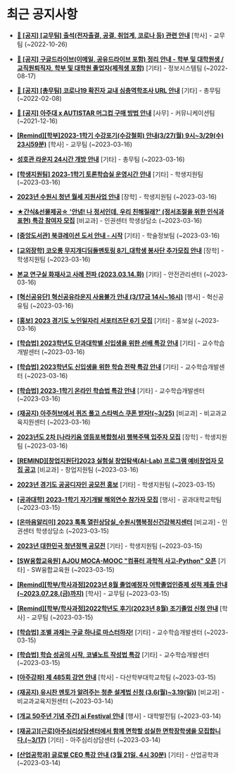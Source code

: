 # 최근 공지사항

* **[📌 [공지] [교무팀] 출석(전자출결, 공결, 취업계, 코로나 등) 관련 안내](http://ajou.ac.kr/kr/ajou/notice.do?mode=view&amp;articleNo=205552&amp;article.offset=0&amp;articleLimit=30)**
 [학사] - 교무팀 (~2022-10-26)

* **[📌 [공지] 구글드라이브(이메일, 공유드라이브 포함) 정리 안내 - 학부 및 대학원생 / 교직원퇴직자, 학부 및 대학원 졸업자(제적생 포함)](http://ajou.ac.kr/kr/ajou/notice.do?mode=view&amp;articleNo=202858&amp;article.offset=0&amp;articleLimit=30)**
 [기타] - 정보시스템팀 (~2022-08-17)

* **[📌 [공지] [총무팀] 코로나19 확진자 교내 심층역학조사 URL 안내](http://ajou.ac.kr/kr/ajou/notice.do?mode=view&amp;articleNo=180493&amp;article.offset=0&amp;articleLimit=30)**
 [기타] - 총무팀 (~2022-02-08)

* **[📌 [공지] 아주대 x AUTISTAR 머그컵 구매 방법 안내](http://ajou.ac.kr/kr/ajou/notice.do?mode=view&amp;articleNo=147976&amp;article.offset=0&amp;articleLimit=30)**
 [사무] - 커뮤니케이션팀 (~2021-12-16)

* **[[Remind][학부]2023-1학기 수강포기(수강철회) 안내(3/27(월) 9시~3/29(수) 23시59분)](http://ajou.ac.kr/kr/ajou/notice.do?mode=view&amp;articleNo=212105&amp;article.offset=0&amp;articleLimit=30)**
 [학사] - 교무팀 (~2023-03-16)

* **[성호관 라운지 24시간 개방 안내](http://ajou.ac.kr/kr/ajou/notice.do?mode=view&amp;articleNo=212102&amp;article.offset=0&amp;articleLimit=30)**
 [기타] - 총무팀 (~2023-03-16)

* **[[학생지원팀] 2023-1학기 토론학습실 운영시간 안내](http://ajou.ac.kr/kr/ajou/notice.do?mode=view&amp;articleNo=212099&amp;article.offset=0&amp;articleLimit=30)**
 [기타] - 학생지원팀 (~2023-03-16)

* **[2023년 수원시 청년 월세 지원사업 안내](http://ajou.ac.kr/kr/ajou/notice.do?mode=view&amp;articleNo=212096&amp;article.offset=0&amp;articleLimit=30)**
 [장학] - 학생지원팀 (~2023-03-16)

* **[★간식&amp;선물제공☆ &#x27;안녕! 나 정서인데, 우리 친해질래?&#x27; (정서조절을 위한 인식과 표현) 특강 참여자 모집](http://ajou.ac.kr/kr/ajou/notice.do?mode=view&amp;articleNo=212090&amp;article.offset=0&amp;articleLimit=30)**
 [비교과] - 인권센터 학생상담소 (~2023-03-16)

* **[[중앙도서관] 북큐레이션 도서 안내 - 시작](http://ajou.ac.kr/kr/ajou/notice.do?mode=view&amp;articleNo=212079&amp;article.offset=0&amp;articleLimit=30)**
 [기타] - 학술정보팀 (~2023-03-16)

* **[[교외장학] 코오롱 무지개디딤돌멘토링 8기_대학생 봉사단 추가모집 안내](http://ajou.ac.kr/kr/ajou/notice.do?mode=view&amp;articleNo=212074&amp;article.offset=0&amp;articleLimit=30)**
 [장학] - 학생지원팀 (~2023-03-16)

* **[본교 연구실 화재사고 사례 전파 (2023.03.14.화)](http://ajou.ac.kr/kr/ajou/notice.do?mode=view&amp;articleNo=212073&amp;article.offset=0&amp;articleLimit=30)**
 [기타] - 안전관리센터 (~2023-03-16)

* **[[혁신공유단] 혁신공유라운지 사용불가 안내 (3/17금 14시~16시)](http://ajou.ac.kr/kr/ajou/notice.do?mode=view&amp;articleNo=212070&amp;article.offset=0&amp;articleLimit=30)**
 [행사] - 혁신공유팀 (~2023-03-16)

* **[[홍보] 2023 경기도 노인일자리 서포터즈단 6기 모집](http://ajou.ac.kr/kr/ajou/notice.do?mode=view&amp;articleNo=212069&amp;article.offset=0&amp;articleLimit=30)**
 [기타] - 홍보실 (~2023-03-16)

* **[[학습법] 2023학년도 단과대학별 신입생을 위한 선배 특강 안내](http://ajou.ac.kr/kr/ajou/notice.do?mode=view&amp;articleNo=212067&amp;article.offset=0&amp;articleLimit=30)**
 [기타] - 교수학습개발센터 (~2023-03-16)

* **[[학습법] 2023학년도 신입생을 위한 학습 전략 특강 안내](http://ajou.ac.kr/kr/ajou/notice.do?mode=view&amp;articleNo=212066&amp;article.offset=0&amp;articleLimit=30)**
 [기타] - 교수학습개발센터 (~2023-03-16)

* **[[학습법] 2023-1학기 온라인 학습법 특강 안내](http://ajou.ac.kr/kr/ajou/notice.do?mode=view&amp;articleNo=212065&amp;article.offset=0&amp;articleLimit=30)**
 [기타] - 교수학습개발센터 (~2023-03-16)

* **[(재공지) 아주허브에서 퀴즈 풀고 스타벅스 쿠폰 받자!(~3/25)](http://ajou.ac.kr/kr/ajou/notice.do?mode=view&amp;articleNo=212048&amp;article.offset=0&amp;articleLimit=30)**
 [비교과] - 비교과교육지원센터 (~2023-03-16)

* **[2023년도 2차 [나라키움 영등포복합청사] 행복주택 입주자 모집](http://ajou.ac.kr/kr/ajou/notice.do?mode=view&amp;articleNo=212043&amp;article.offset=0&amp;articleLimit=30)**
 [장학] - 학생지원팀 (~2023-03-16)

* **[[REMIND][창업지원단]2023 실험실 창업탐색(AI-Lab) 프로그램 예비창업자 모집 공고](http://ajou.ac.kr/kr/ajou/notice.do?mode=view&amp;articleNo=212040&amp;article.offset=0&amp;articleLimit=30)**
 [비교과] - 창업지원팀 (~2023-03-16)

* **[2023년 경기도 공공디자인 공모전 홍보](http://ajou.ac.kr/kr/ajou/notice.do?mode=view&amp;articleNo=212036&amp;article.offset=0&amp;articleLimit=30)**
 [기타] - 학생지원팀 (~2023-03-15)

* **[[공과대학] 2023-1학기 자기개발 해외연수 참가자 모집](http://ajou.ac.kr/kr/ajou/notice.do?mode=view&amp;articleNo=212033&amp;article.offset=0&amp;articleLimit=30)**
 [행사] - 공과대학교학팀 (~2023-03-15)

* **[[온마음알리미] 2023 톡톡 열린상담실_수원시행복정신건강복지센터](http://ajou.ac.kr/kr/ajou/notice.do?mode=view&amp;articleNo=212030&amp;article.offset=0&amp;articleLimit=30)**
 [비교과] - 인권센터 학생상담소 (~2023-03-15)

* **[2023년 대한민국 청년정책 공모전](http://ajou.ac.kr/kr/ajou/notice.do?mode=view&amp;articleNo=212029&amp;article.offset=0&amp;articleLimit=30)**
 [기타] - 학생지원팀 (~2023-03-15)

* **[[SW융합교육원] AJOU MOCA-MOOC &quot;컴퓨터 과학적 사고-Python&quot; 오픈](http://ajou.ac.kr/kr/ajou/notice.do?mode=view&amp;articleNo=212023&amp;article.offset=0&amp;articleLimit=30)**
 [기타] - SW융합교육원 (~2023-03-15)

* **[[Remind][학부/학사과정]2023년 8월 졸업예정자 어학졸업인증제 성적 제출 안내(~2023.07.28.(금)까지)](http://ajou.ac.kr/kr/ajou/notice.do?mode=view&amp;articleNo=212002&amp;article.offset=0&amp;articleLimit=30)**
 [학사] - 교무팀 (~2023-03-15)

* **[[Remind][학부/학사과정]2022학년도 후기(2023년 8월) 조기졸업 신청 안내](http://ajou.ac.kr/kr/ajou/notice.do?mode=view&amp;articleNo=212001&amp;article.offset=0&amp;articleLimit=30)**
 [학사] - 교무팀 (~2023-03-15)

* **[[학습법] 조별 과제는 구글 하나로 마스터하자!](http://ajou.ac.kr/kr/ajou/notice.do?mode=view&amp;articleNo=211998&amp;article.offset=0&amp;articleLimit=30)**
 [기타] - 교수학습개발센터 (~2023-03-15)

* **[[학습법] 학습 성공의 시작, 코넬노트 작성법 특강](http://ajou.ac.kr/kr/ajou/notice.do?mode=view&amp;articleNo=211997&amp;article.offset=0&amp;articleLimit=30)**
 [기타] - 교수학습개발센터 (~2023-03-15)

* **[[아주강좌] 제 485회 강연 안내](http://ajou.ac.kr/kr/ajou/notice.do?mode=view&amp;articleNo=211985&amp;article.offset=0&amp;articleLimit=30)**
 [학사] - 다산학부대학교학팀 (~2023-03-15)

* **[(재공지) 유시찬 멘토가 알려주는 청춘 설계법 신청 (3.6(월)~3.19(일))](http://ajou.ac.kr/kr/ajou/notice.do?mode=view&amp;articleNo=211978&amp;article.offset=0&amp;articleLimit=30)**
 [비교과] - 비교과교육지원센터 (~2023-03-14)

* **[[개교 50주년 기념 주간] ai Festival 안내](http://ajou.ac.kr/kr/ajou/notice.do?mode=view&amp;articleNo=211971&amp;article.offset=0&amp;articleLimit=30)**
 [행사] - 대학발전팀 (~2023-03-14)

* **[[재공고][근로]아주심리상담센터에서 함께 면학할 성실한 면학장학생을 모집합니다.(~3/17)](http://ajou.ac.kr/kr/ajou/notice.do?mode=view&amp;articleNo=211958&amp;article.offset=0&amp;articleLimit=30)**
 [기타] - 아주심리상담센터 (~2023-03-14)

* **[[산업공학과] 글로벌 CEO 특강 안내 (3월 21일. 4시 30분)](http://ajou.ac.kr/kr/ajou/notice.do?mode=view&amp;articleNo=211924&amp;article.offset=0&amp;articleLimit=30)**
 [기타] - 산업공학과 (~2023-03-14)
